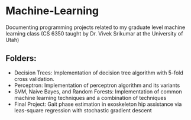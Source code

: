# Machine-Learning

Documenting programming projects related to my graduate level machine learning class (CS 6350 taught by Dr. Vivek Srikumar at the University of Utah)

## Folders:
- Decision Trees: Implementation of decision tree algorithm with 5-fold cross validation. 
- Perceptron: Implementation of perceptron algorithm and its variants
- SVM, Naive Bayes, and Random Forests: Implementation of common machine learning techniques and a combination of techniques
- Final Project: Gait phase estimation in exoskeleton hip assistance via leas-square regression with stochastic gradient descent
